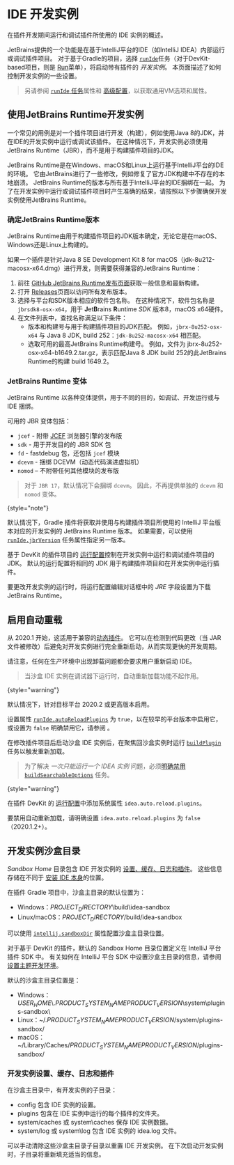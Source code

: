 <!-- Copyright 2000-2022 JetBrains s.r.o. and contributors. Use of this source code is governed by the Apache 2.0 license. -->

# IDE 开发实例

<link-summary>在插件开发期间运行和调试插件所使用的 IDE 实例的概述。</link-summary>

JetBrains提供的一个功能是在基于IntelliJ平台的IDE（如IntelliJ IDEA）内部运行或调试插件项目。
对于基于Gradle的项目，选择 [`runIde`](creating_plugin_project.md#running-a-plugin-with-the-runide-gradle-task)任务（对于DevKit-based项目，则是 [Run](running_and_debugging_a_theme.md)菜单），将启动带有插件的 _开发实例_。
本页面描述了如何控制开发实例的一些设置。

> 另请参阅 [`runIde` 任务](tools_gradle_intellij_plugin.md#tasks-runide)属性和 [高级配置](https://www.jetbrains.com/help/idea/tuning-the-ide.html)，以获取通用VM选项和属性。
>

## 使用JetBrains Runtime开发实例

一个常见的用例是对一个插件项目进行开发（构建），例如使用Java 8的JDK，并在IDE的开发实例中运行或调试该插件。
在这种情况下，开发实例必须使用JetBrains Runtime（JBR），而不是用于构建插件项目的JDK。

JetBrains Runtime是在Windows、macOS和Linux上运行基于IntelliJ平台的IDE的环境。
它由JetBrains进行了一些修改，例如修复了官方JDK构建中不存在的本地崩溃。
JetBrains Runtime的版本与所有基于IntelliJ平台的IDE捆绑在一起。
为了在开发实例中运行或调试插件项目时产生准确的结果，请按照以下步骤确保开发实例使用JetBrains Runtime。

### 确定JetBrains Runtime版本

JetBrains Runtime由用于构建插件项目的JDK版本确定，无论它是在macOS、Windows还是Linux上构建的。

<procedure title="确定一个示例JetBrains Runtime版本">

如果一个插件是针对Java 8 SE Development Kit 8 for macOS（<path>jdk-8u212-macosx-x64.dmg</path>）进行开发，则需要获得兼容的JetBrains Runtime：

1. 前往 [GitHub JetBrains Runtime发布页面](https://github.com/JetBrains/JetBrainsRuntime)获取一般信息和最新构建。
2. 打开 [Releases](https://github.com/JetBrains/JetBrainsRuntime/releases)页面以访问所有发布版本。
3. 选择与平台和SDK版本相应的软件包名称。
   在这种情况下，软件包名称是 `jbrsdk8-osx-x64`，用于 **J**et**B**rains **R**untime _SDK_ 版本8，macOS x64硬件。
4. 在文件列表中，查找名称满足以下条件：
   * 版本和构建号与用于构建插件项目的JDK匹配。
     例如，`jbrx-8u252-osx-x64` 与 Java 8 JDK, build 252：`jdk-8u252-macosx-x64` 相匹配。
   * 选取可用的最高JetBrains Runtime构建号。
     例如，文件为 <path>jbrx-8u252-osx-x64-b1649.2.tar.gz</path>，表示匹配Java 8 JDK build 252的此JetBrains Runtime的构建 build 1649.2。
</procedure>

### JetBrains Runtime 变体

JetBrains Runtime 以各种变体提供，用于不同的目的，如调试、开发运行或与 IDE 捆绑。

可用的 JBR 变体包括：
- `jcef` - 附带 [JCEF](jcef.md) 浏览器引擎的发布版
- `sdk` - 用于开发目的的 JBR SDK 包
- `fd` - fastdebug 包，还包括 `jcef` 模块
- `dcevm` - 捆绑 DCEVM（动态代码演进虚拟机）
- `nomod` – 不附带任何其他模块的发布版

> 对于 `JBR 17`，默认情况下会捆绑 `dcevm`。
> 因此，不再提供单独的 `dcevm` 和 `nomod` 变体。
>
{style="note"}

<tabs group="project-type">

<tab title="Gradle" group-key="gradle">

默认情况下，Gradle 插件将获取并使用与构建插件项目所使用的 IntelliJ 平台版本对应的开发实例的 JetBrains Runtime 版本。
如果需要，可以使用 [`runIde.jbrVersion`](tools_gradle_intellij_plugin.md#tasks-runide-jbrversion) 任务属性指定另一版本。

</tab>

<tab title="DevKit" group-key="devkit">

基于 DevKit 的插件项目的 [运行配置](https://www.jetbrains.com/help/idea/run-debug-configuration.html)控制在开发实例中运行和调试插件项目的 JDK。
默认的运行配置将相同的 JDK 用于构建插件项目和在开发实例中运行插件。

要更改开发实例的运行时，将运行配置编辑对话框中的 _JRE_ 字段设置为下载 JetBrains Runtime。

</tab>
</tabs>

## 启用自动重载

从 2020.1 开始，这适用于兼容的[动态插件](dynamic_plugins.md)。
它可以在检测到代码更改（当 JAR 文件被修改）后避免对开发实例进行完全重新启动，从而实现更快的开发周期。

请注意，任何在生产环境中出现卸载问题都会要求用户重新启动 IDE。

> 当沙盒 IDE 实例在调试器下运行时，自动重新加载功能不起作用。
>
{style="warning"}

<tabs group="project-type">

<tab title="Gradle" group-key="gradle">

默认情况下，针对目标平台 2020.2 或更高版本启用。

设置属性 [`runIde.autoReloadPlugins`](tools_gradle_intellij_plugin.md#tasks-runide-autoreloadplugins) 为 `true`，以在较早的平台版本中启用它，或设置为 `false` 明确禁用它，请参阅 [](tools_gradle_intellij_plugin_faq.md#how-to-disable-automatic-reload-of-dynamic-plugins)。

在修改插件项目后启动沙盒 IDE 实例后，在聚焦回沙盒实例时运行 [`buildPlugin`](tools_gradle_intellij_plugin.md#tasks-buildplugin) 任务以触发重新加载。

> 为了解决 _一次只能运行一个 IDEA 实例_ 问题，必须[明确禁用](tools_gradle_intellij_plugin_faq.md#how-to-disable-building-searchable-options) [`buildSearchableOptions`](tools_gradle_intellij_plugin.md#tasks-buildsearchableoptions) 任务。
>
{style="warning"}

</tab>

<tab title="DevKit" group-key="devkit">

在插件 DevKit 的 [运行配置](running_and_debugging_a_theme.md)中添加系统属性 `idea.auto.reload.plugins`。

要禁用自动重新加载，请明确设置 `idea.auto.reload.plugins` 为 `false`（2020.1.2+）。

</tab>

</tabs>

## 开发实例沙盒目录

_Sandbox Home_ 目录包含 IDE 开发实例的 [设置、缓存、日志和插件](#development-instance-settings-caches-logs-and-plugins)。
这些信息存储在不同于 [安装 IDE 本身](https://intellij-support.jetbrains.com/hc/en-us/articles/206544519-Directories-used-by-the-IDE-to-store-settings-caches-plugins-and-logs)的位置。

<tabs group="project-type">
<tab title="Gradle" group-key="gradle">

在插件 Gradle 项目中，沙盒主目录的默认位置为：
* Windows：<path>$PROJECT_DIRECTORY$\\build\\idea-sandbox</path>
* Linux/macOS：<path>$PROJECT_DIRECTORY$/build/idea-sandbox</path>

可以使用 [`intellij.sandboxDir`](tools_gradle_intellij_plugin.md#intellij-extension-sandboxdir) 属性配置沙盒主目录位置。

</tab>

<tab title="DevKit" group-key="devkit">

对于基于 DevKit 的插件，默认的 <control>Sandbox Home</control> 目录位置定义在 IntelliJ 平台插件 SDK 中。
有关如何在 IntelliJ 平台 SDK 中设置沙盒主目录的信息，请参阅 [设置主题开发环境](setting_up_theme_environment.md#add-intellij-platform-plugin-sdk)。

默认的沙盒主目录位置是：
* Windows：<path>$USER_HOME$\\.$PRODUCT_SYSTEM_NAME$$PRODUCT_VERSION$\\system\\plugins-sandbox\\</path>
* Linux：<path>~/.$PRODUCT_SYSTEM_NAME$$PRODUCT_VERSION$/system/plugins-sandbox/</path>
* macOS：<path>~/Library/Caches/$PRODUCT_SYSTEM_NAME$$PRODUCT_VERSION$/plugins-sandbox/</path>

</tab>
</tabs>

### 开发实例设置、缓存、日志和插件

在沙盒主目录中，有开发实例的子目录：
* <path>config</path> 包含 IDE 实例的设置。
* <path>plugins</path> 包含在 IDE 实例中运行的每个插件的文件夹。
* <path>system/caches</path> 或 <path>system\caches</path> 保存 IDE 实例数据。
* <path>system/log</path> 或 <path>system\log</path> 包含 IDE 实例的 <path>idea.log</path> 文件。

可以手动清除这些沙盒主目录子目录以重置 IDE 开发实例。
在下次启动开发实例时，子目录将重新填充适当的信息。
